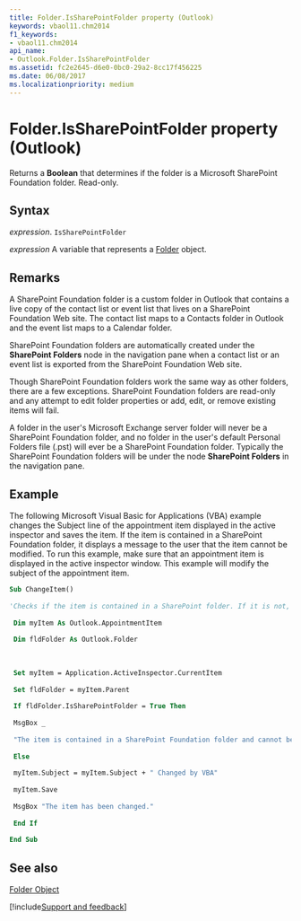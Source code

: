 ```yaml
---
title: Folder.IsSharePointFolder property (Outlook)
keywords: vbaol11.chm2014
f1_keywords:
- vbaol11.chm2014
api_name:
- Outlook.Folder.IsSharePointFolder
ms.assetid: fc2e2645-d6e0-0bc0-29a2-8cc17f456225
ms.date: 06/08/2017
ms.localizationpriority: medium
---
```



# Folder.IsSharePointFolder property (Outlook)

Returns a **Boolean** that determines if the folder is a Microsoft SharePoint Foundation folder. Read-only.


## Syntax

_expression_. `IsSharePointFolder`

_expression_ A variable that represents a [Folder](Outlook.Folder.md) object.


## Remarks

A SharePoint Foundation folder is a custom folder in Outlook that contains a live copy of the contact list or event list that lives on a SharePoint Foundation Web site. The contact list maps to a Contacts folder in Outlook and the event list maps to a Calendar folder. 

SharePoint Foundation folders are automatically created under the **SharePoint Folders** node in the navigation pane when a contact list or an event list is exported from the SharePoint Foundation Web site.

Though SharePoint Foundation folders work the same way as other folders, there are a few exceptions. SharePoint Foundation folders are read-only and any attempt to edit folder properties or add, edit, or remove existing items will fail. 

A folder in the user's Microsoft Exchange server folder will never be a SharePoint Foundation folder, and no folder in the user's default Personal Folders file (.pst) will ever be a SharePoint Foundation folder. Typically the SharePoint Foundation folders will be under the node **SharePoint Folders** in the navigation pane.


## Example

The following Microsoft Visual Basic for Applications (VBA) example changes the Subject line of the appointment item displayed in the active inspector and saves the item. If the item is contained in a SharePoint Foundation folder, it displays a message to the user that the item cannot be modified. To run this example, make sure that an appointment item is displayed in the active inspector window. This example will modify the subject of the appointment item.


```vb
Sub ChangeItem() 
 
'Checks if the item is contained in a SharePoint folder. If it is not, it changes the Subject line, and then saves the item. 
 
 Dim myItem As Outlook.AppointmentItem 
 
 Dim fldFolder As Outlook.Folder 
 
 
 
 Set myItem = Application.ActiveInspector.CurrentItem 
 
 Set fldFolder = myItem.Parent 
 
 If fldFolder.IsSharePointFolder = True Then 
 
 MsgBox _ 
 
 "The item is contained in a SharePoint Foundation folder and cannot be modified." 
 
 Else 
 
 myItem.Subject = myItem.Subject + " Changed by VBA" 
 
 myItem.Save 
 
 MsgBox "The item has been changed." 
 
 End If 
 
End Sub
```


## See also


[Folder Object](Outlook.Folder.md)

[!include[Support and feedback](~/includes/feedback-boilerplate.md)]